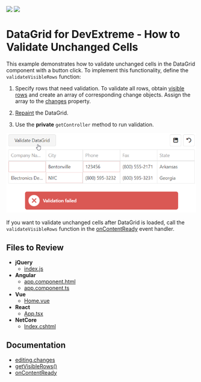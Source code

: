<!-- default badges list -->
[![](https://img.shields.io/badge/Open_in_DevExpress_Support_Center-FF7200?style=flat-square&logo=DevExpress&logoColor=white)](https://supportcenter.devexpress.com/ticket/details/T1202789)
[![](https://img.shields.io/badge/📖_How_to_use_DevExpress_Examples-e9f6fc?style=flat-square)](https://docs.devexpress.com/GeneralInformation/403183)
<!-- default badges end -->
# DataGrid for DevExtreme - How to Validate Unchanged Cells

This example demonstrates how to validate unchanged cells in the DataGrid component with a button click. To implement this functionality, define the `validateVisibleRows` function:

1. Specify rows that need validation. To validate all rows, obtain [visible rows](https://js.devexpress.com/Documentation/ApiReference/UI_Components/dxDataGrid/Methods/#getVisibleRows) and create an array of corresponding change objects. Assign the array to the [changes](https://js.devexpress.com/Documentation/ApiReference/UI_Components/dxDataGrid/Configuration/editing/changes/) property.

2. [Repaint](https://js.devexpress.com/Documentation/ApiReference/UI_Components/dxDataGrid/Methods/#repaint) the DataGrid.

3. Use the **private** `getController` method to run validation.

![DataGrid with validated unchanged cells](/data-grid-validate-unchanged-cells.png)

If you want to validate unchanged cells after DataGrid is loaded, call the `validateVisibleRows` function in the [onContentReady](https://js.devexpress.com/Documentation/ApiReference/UI_Components/dxDataGrid/Configuration/#onContentReady) event handler.

## Files to Review

- **jQuery**
    - [index.js](jQuery/src/index.js)
- **Angular**
    - [app.component.html](Angular/src/app/app.component.html)
    - [app.component.ts](Angular/src/app/app.component.ts)
- **Vue**
    - [Home.vue](Vue/src/components/HomeContent.vue)
- **React**
    - [App.tsx](React/src/App.tsx)
- **NetCore**    
    - [Index.cshtml](ASP.NET%20Core/Views/Home/Index.cshtml)

## Documentation

- [editing.changes](https://js.devexpress.com/Documentation/ApiReference/UI_Components/dxDataGrid/Configuration/editing/changes/)
- [getVisibleRows()](https://js.devexpress.com/Documentation/ApiReference/UI_Components/dxDataGrid/Methods/#getVisibleRows)
- [onContentReady](https://js.devexpress.com/Documentation/ApiReference/UI_Components/dxDataGrid/Configuration/#onContentReady)

